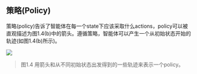 ## 策略(Policy)

策略(policy)告诉了智能体在每一个state下应该采取什么actions，policy可以被直观描述为图1.4(b)中的箭头。遵循策略，智能体可以产生一个从初始状态开始的轨迹(如图1.4(b)所示)。

 ![](../img/01/4.png)
 > 图1.4 用箭头和从不同初始状态出发得到的一些轨迹来表示一个policy。
